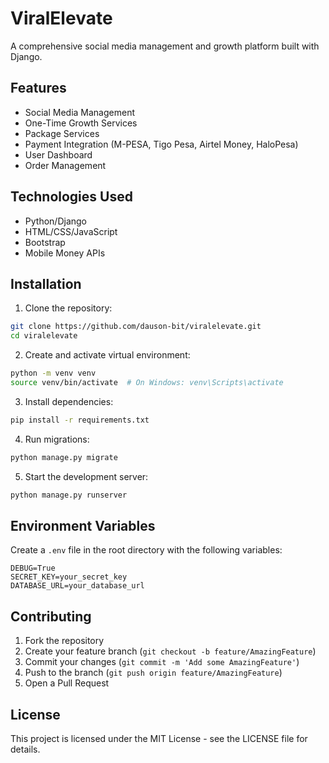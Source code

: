 # ViralElevate

A comprehensive social media management and growth platform built with Django.

## Features

- Social Media Management
- One-Time Growth Services
- Package Services
- Payment Integration (M-PESA, Tigo Pesa, Airtel Money, HaloPesa)
- User Dashboard
- Order Management

## Technologies Used

- Python/Django
- HTML/CSS/JavaScript
- Bootstrap
- Mobile Money APIs

## Installation

1. Clone the repository:
```bash
git clone https://github.com/dauson-bit/viralelevate.git
cd viralelevate
```

2. Create and activate virtual environment:
```bash
python -m venv venv
source venv/bin/activate  # On Windows: venv\Scripts\activate
```

3. Install dependencies:
```bash
pip install -r requirements.txt
```

4. Run migrations:
```bash
python manage.py migrate
```

5. Start the development server:
```bash
python manage.py runserver
```

## Environment Variables

Create a `.env` file in the root directory with the following variables:

```
DEBUG=True
SECRET_KEY=your_secret_key
DATABASE_URL=your_database_url
```

## Contributing

1. Fork the repository
2. Create your feature branch (`git checkout -b feature/AmazingFeature`)
3. Commit your changes (`git commit -m 'Add some AmazingFeature'`)
4. Push to the branch (`git push origin feature/AmazingFeature`)
5. Open a Pull Request

## License

This project is licensed under the MIT License - see the LICENSE file for details. 